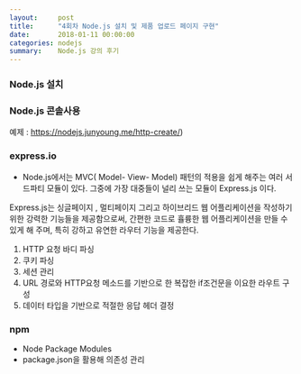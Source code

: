 ```yaml
---
layout:     post
title:      "4회차 Node.js 설치 및 제품 업로드 페이지 구현"
date:       2018-01-11 00:00:00
categories: nodejs
summary:    Node.js 강의 후기
---
```


### Node.js 설치

### Node.js 콘솔사용

예제 : https://nodejs.junyoung.me/http-create/)
 
### express.io

- Node.js에서는 MVC( Model- View- Model) 패턴의 적용을 쉽게 해주는 여러 서드파티 모듈이 있다.
그중에 가장 대중들이 널리 쓰는 모듈이 Express.js 이다.

Express.js는 싱글페이지 , 멀티페이지 그리고 하이브리드 웹 어플리케이션을 작성하기 위한 강력한 기능들을 제공함으로써, 간편한 코드로 휼륭한 웹 어플리케이션을 만들 수 있게 해 주며, 특히 강하고 유연한 라우터 기능을 제공한다.

1. HTTP 요청 바디 파싱
2. 쿠키 파싱
3. 세션 관리
4. URL 경로와 HTTP요청 메소드를 기반으로 한 복잡한 if조건문을 이요한 라우트 구성
5. 데이터 타입을 기반으로 적절한 응답 헤더 결정

### npm

- Node Package Modules
- package.json을 활용해 의존성 관리